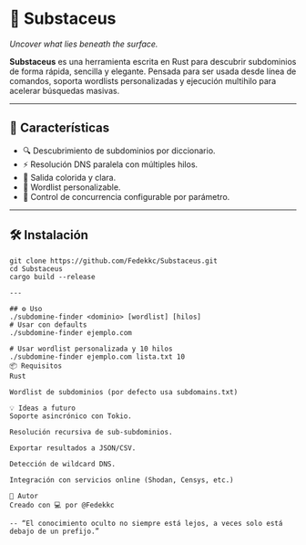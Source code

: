 # 🧠 Substaceus

_Uncover what lies beneath the surface._

**Substaceus** es una herramienta escrita en Rust para descubrir subdominios de forma rápida, sencilla y elegante. Pensada para ser usada desde línea de comandos, soporta wordlists personalizadas y ejecución multihilo para acelerar búsquedas masivas.

---

## 🚀 Características

- 🔍 Descubrimiento de subdominios por diccionario.
- ⚡ Resolución DNS paralela con múltiples hilos.
- 🌈 Salida colorida y clara.
- 🧰 Wordlist personalizable.
- 🧵 Control de concurrencia configurable por parámetro.

---

## 🛠️ Instalación

```batch
git clone https://github.com/Fedekkc/Substaceus.git
cd Substaceus
cargo build --release

---

## ⚙️ Uso
./subdomine-finder <dominio> [wordlist] [hilos]
# Usar con defaults
./subdomine-finder ejemplo.com

# Usar wordlist personalizada y 10 hilos
./subdomine-finder ejemplo.com lista.txt 10
📦 Requisitos
Rust

Wordlist de subdominios (por defecto usa subdomains.txt)

💡 Ideas a futuro
Soporte asincrónico con Tokio.

Resolución recursiva de sub-subdominios.

Exportar resultados a JSON/CSV.

Detección de wildcard DNS.

Integración con servicios online (Shodan, Censys, etc.)

👤 Autor
Creado con 💻 por @Fedekkc

-- “El conocimiento oculto no siempre está lejos, a veces solo está debajo de un prefijo.”

